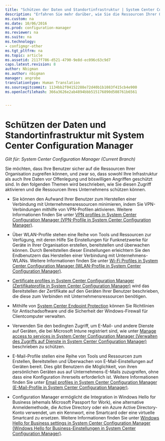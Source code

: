 ```yaml
---
title: "Schützen der Daten und Standortinfrastruktur | System Center Configuration Manager"
description: "Erfahren Sie mehr darüber, wie Sie die Ressourcen Ihrer Organisation mit System Center Configuration Manager vor Risiken oder böswilligen Angriffen schützen."
ms.custom: na
ms.date: 10/06/2016
ms.prod: configuration-manager
ms.reviewer: na
ms.suite: na
ms.technology:
- configmgr-other
ms.tgt_pltfrm: na
ms.topic: article
ms.assetid: 2117f786-d521-4790-9e8d-ec096c63c9d7
caps.latest.revision: 8
author: Nbigman
ms.author: nbigman
manager: angrobe
translationtype: Human Translation
ms.sourcegitcommit: 1134bb2f04152288e72d40b1b1083f415cb4e900
ms.openlocfilehash: 366a3626e2ab4894bbb515176890d508761b6561


---
```

# <a name="protect-data-and-site-infrastructure-with-system-center-configuration-manager"></a>Schützen der Daten und Standortinfrastruktur mit System Center Configuration Manager

*Gilt für: System Center Configuration Manager (Current Branch)*


Sie möchten, dass Ihre Benutzer sicher auf die Ressourcen Ihrer Organisation zugreifen können, und zwar so, dass sowohl Ihre Infrastruktur als auch Ihre Daten vor Offenlegung und böswilligen Angriffen geschützt sind. In den folgenden Themen wird beschrieben, wie Sie diesen Zugriff aktivieren und die Ressourcen Ihres Unternehmens schützen können.  

-   Sie können den Aufwand Ihrer Benutzer zum Herstellen einer Verbindung mit Unternehmensressourcen minimieren, indem Sie VPN-Verbindungen mithilfe von VPN-Profilen aktivieren. Weitere Informationen finden Sie unter [VPN profiles in System Center Configuration Manager (VPN-Profile in System Center Configuration Manager)](../deploy-use/vpn-profiles.md).  

-   Über WLAN-Profile stehen eine Reihe von Tools und Ressourcen zur Verfügung, mit deren Hilfe Sie Einstellungen für Funknetzwerke für Geräte in Ihrer Organisation erstellen, bereitstellen und überwachen können. Durch Bereitstellen dieser Einstellungen erleichtern Sie den Endbenutzern das Herstellen einer Verbindung mit Unternehmens-WLANs. Weitere Informationen finden Sie unter [Wi-Fi Profiles in System Center Configuration Manager (WLAN-Profile in System Center Configuration Manager)](../deploy-use/introduction-to-wifi-profiles.md).  

-   [Certificate profiles in System Center Configuration Manager (Zertifikatprofile in System Center Configuration Manager)](../deploy-use/introduction-to-certificate-profiles.md) wird das Bereitstellen der Zertifikate auf den Geräten Ihrer Benutzer beschrieben, die diese zum Verbinden mit Unternehmensressourcen benötigen.  

-   Mithilfe von [System Center Endpoint Protection](../deploy-use/endpoint-protection.md) können Sie Richtlinien für Antischadsoftware und die Sicherheit der Windows-Firewall für Clientcomputer verwalten.  

-   Verwenden Sie den bedingten Zugriff, um E-Mail- und andere Dienste auf Geräten, die bei Microsoft Intune registriert sind, wie unter [Manage access to services in System Center Configuration Manager (Verwalten des Zugriffs auf Dienste in System Center Configuration Manager)](../deploy-use/manage-access-to-services.md) beschrieben zu schützen.  

-   E-Mail-Profile stellen eine Reihe von Tools und Ressourcen zum Erstellen, Bereitstellen und Überwachen von E-Mail-Einstellungen auf Geräten bereit. Dies gibt Benutzern die Möglichkeit, von ihren persönlichen Geräten aus auf Unternehmens-E-Mails zuzugreifen, ohne dass eine Konfiguration ihrerseits erforderlich ist. Weitere Informationen finden Sie unter [Email profiles in System Center Configuration Manager (E-Mail-Profile in System Center Configuration Manager)](../deploy-use/introduction-to-email-profiles.md).  

-   Configuration Manager ermöglicht die Integration in Windows Hello for Business (ehemals Microsoft Passport for Work), eine alternative Anmeldemethode, die Active Directory oder ein Azure Active Directory-Konto verwendet, um ein Kennwort, eine Smartcard oder eine virtuelle Smartcard zu ersetzen. Weitere Informationen finden Sie unter [Windows Hello for Business settings in System Center Configuration Manager (Windows Hello for Business-Einstellungen in System Center Configuration Manager)](../deploy-use/windows-hello-for-business-settings.md).  



<!--HONumber=Nov16_HO1-->


